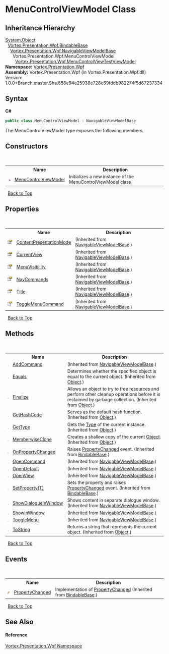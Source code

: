 # MenuControlViewModel Class
 


## Inheritance Hierarchy
<a href="https://docs.microsoft.com/dotnet/api/system.object" target="_blank">System.Object</a><br />&nbsp;&nbsp;<a href="T_Vortex_Presentation_Wpf_BindableBase.md">Vortex.Presentation.Wpf.BindableBase</a><br />&nbsp;&nbsp;&nbsp;&nbsp;<a href="T_Vortex_Presentation_Wpf_NavigableViewModelBase.md">Vortex.Presentation.Wpf.NavigableViewModelBase</a><br />&nbsp;&nbsp;&nbsp;&nbsp;&nbsp;&nbsp;Vortex.Presentation.Wpf.MenuControlViewModel<br />&nbsp;&nbsp;&nbsp;&nbsp;&nbsp;&nbsp;&nbsp;&nbsp;<a href="T_Vortex_Presentation_Wpf_MenuControlViewTestViewModel.md">Vortex.Presentation.Wpf.MenuControlViewTestViewModel</a><br />
**Namespace:**&nbsp;<a href="N_Vortex_Presentation_Wpf.md">Vortex.Presentation.Wpf</a><br />**Assembly:**&nbsp;Vortex.Presentation.Wpf (in Vortex.Presentation.Wpf.dll) Version: 1.0.0+Branch.master.Sha.658e94e25938e728e69fddb982274f5d67237334

## Syntax

**C#**<br />
``` C#
public class MenuControlViewModel : NavigableViewModelBase
```

The MenuControlViewModel type exposes the following members.


## Constructors
&nbsp;<table><tr><th></th><th>Name</th><th>Description</th></tr><tr><td>![Public method](media/pubmethod.gif "Public method")</td><td><a href="M_Vortex_Presentation_Wpf_MenuControlViewModel__ctor.md">MenuControlViewModel</a></td><td>
Initializes a new instance of the MenuControlViewModel class</td></tr></table>&nbsp;
<a href="#menucontrolviewmodel-class">Back to Top</a>

## Properties
&nbsp;<table><tr><th></th><th>Name</th><th>Description</th></tr><tr><td>![Public property](media/pubproperty.gif "Public property")</td><td><a href="P_Vortex_Presentation_Wpf_NavigableViewModelBase_ContentPresentationMode.md">ContentPresentationMode</a></td><td> (Inherited from <a href="T_Vortex_Presentation_Wpf_NavigableViewModelBase.md">NavigableViewModelBase</a>.)</td></tr><tr><td>![Public property](media/pubproperty.gif "Public property")</td><td><a href="P_Vortex_Presentation_Wpf_NavigableViewModelBase_CurrentView.md">CurrentView</a></td><td> (Inherited from <a href="T_Vortex_Presentation_Wpf_NavigableViewModelBase.md">NavigableViewModelBase</a>.)</td></tr><tr><td>![Public property](media/pubproperty.gif "Public property")</td><td><a href="P_Vortex_Presentation_Wpf_NavigableViewModelBase_MenuVisibility.md">MenuVisibility</a></td><td> (Inherited from <a href="T_Vortex_Presentation_Wpf_NavigableViewModelBase.md">NavigableViewModelBase</a>.)</td></tr><tr><td>![Public property](media/pubproperty.gif "Public property")</td><td><a href="P_Vortex_Presentation_Wpf_NavigableViewModelBase_NavCommands.md">NavCommands</a></td><td> (Inherited from <a href="T_Vortex_Presentation_Wpf_NavigableViewModelBase.md">NavigableViewModelBase</a>.)</td></tr><tr><td>![Public property](media/pubproperty.gif "Public property")</td><td><a href="P_Vortex_Presentation_Wpf_NavigableViewModelBase_Title.md">Title</a></td><td> (Inherited from <a href="T_Vortex_Presentation_Wpf_NavigableViewModelBase.md">NavigableViewModelBase</a>.)</td></tr><tr><td>![Public property](media/pubproperty.gif "Public property")</td><td><a href="P_Vortex_Presentation_Wpf_NavigableViewModelBase_ToggleMenuCommand.md">ToggleMenuCommand</a></td><td> (Inherited from <a href="T_Vortex_Presentation_Wpf_NavigableViewModelBase.md">NavigableViewModelBase</a>.)</td></tr></table>&nbsp;
<a href="#menucontrolviewmodel-class">Back to Top</a>

## Methods
&nbsp;<table><tr><th></th><th>Name</th><th>Description</th></tr><tr><td>![Public method](media/pubmethod.gif "Public method")</td><td><a href="M_Vortex_Presentation_Wpf_NavigableViewModelBase_AddCommand.md">AddCommand</a></td><td> (Inherited from <a href="T_Vortex_Presentation_Wpf_NavigableViewModelBase.md">NavigableViewModelBase</a>.)</td></tr><tr><td>![Public method](media/pubmethod.gif "Public method")</td><td><a href="https://docs.microsoft.com/dotnet/api/system.object.equals#System_Object_Equals_System_Object_" target="_blank">Equals</a></td><td>
Determines whether the specified object is equal to the current object.
 (Inherited from <a href="https://docs.microsoft.com/dotnet/api/system.object" target="_blank">Object</a>.)</td></tr><tr><td>![Protected method](media/protmethod.gif "Protected method")</td><td><a href="https://docs.microsoft.com/dotnet/api/system.object.finalize#System_Object_Finalize" target="_blank">Finalize</a></td><td>
Allows an object to try to free resources and perform other cleanup operations before it is reclaimed by garbage collection.
 (Inherited from <a href="https://docs.microsoft.com/dotnet/api/system.object" target="_blank">Object</a>.)</td></tr><tr><td>![Public method](media/pubmethod.gif "Public method")</td><td><a href="https://docs.microsoft.com/dotnet/api/system.object.gethashcode#System_Object_GetHashCode" target="_blank">GetHashCode</a></td><td>
Serves as the default hash function.
 (Inherited from <a href="https://docs.microsoft.com/dotnet/api/system.object" target="_blank">Object</a>.)</td></tr><tr><td>![Public method](media/pubmethod.gif "Public method")</td><td><a href="https://docs.microsoft.com/dotnet/api/system.object.gettype#System_Object_GetType" target="_blank">GetType</a></td><td>
Gets the <a href="https://docs.microsoft.com/dotnet/api/system.type" target="_blank">Type</a> of the current instance.
 (Inherited from <a href="https://docs.microsoft.com/dotnet/api/system.object" target="_blank">Object</a>.)</td></tr><tr><td>![Protected method](media/protmethod.gif "Protected method")</td><td><a href="https://docs.microsoft.com/dotnet/api/system.object.memberwiseclone#System_Object_MemberwiseClone" target="_blank">MemberwiseClone</a></td><td>
Creates a shallow copy of the current <a href="https://docs.microsoft.com/dotnet/api/system.object" target="_blank">Object</a>.
 (Inherited from <a href="https://docs.microsoft.com/dotnet/api/system.object" target="_blank">Object</a>.)</td></tr><tr><td>![Protected method](media/protmethod.gif "Protected method")</td><td><a href="M_Vortex_Presentation_Wpf_BindableBase_OnPropertyChanged.md">OnPropertyChanged</a></td><td>
Raises <a href="https://docs.microsoft.com/dotnet/api/system.componentmodel.inotifypropertychanged.propertychanged" target="_blank">PropertyChanged</a> event.
 (Inherited from <a href="T_Vortex_Presentation_Wpf_BindableBase.md">BindableBase</a>.)</td></tr><tr><td>![Public method](media/pubmethod.gif "Public method")</td><td><a href="M_Vortex_Presentation_Wpf_NavigableViewModelBase_OpenCommand.md">OpenCommand</a></td><td> (Inherited from <a href="T_Vortex_Presentation_Wpf_NavigableViewModelBase.md">NavigableViewModelBase</a>.)</td></tr><tr><td>![Public method](media/pubmethod.gif "Public method")</td><td><a href="M_Vortex_Presentation_Wpf_NavigableViewModelBase_OpenDefault.md">OpenDefault</a></td><td> (Inherited from <a href="T_Vortex_Presentation_Wpf_NavigableViewModelBase.md">NavigableViewModelBase</a>.)</td></tr><tr><td>![Public method](media/pubmethod.gif "Public method")</td><td><a href="M_Vortex_Presentation_Wpf_NavigableViewModelBase_OpenView.md">OpenView</a></td><td> (Inherited from <a href="T_Vortex_Presentation_Wpf_NavigableViewModelBase.md">NavigableViewModelBase</a>.)</td></tr><tr><td>![Protected method](media/protmethod.gif "Protected method")</td><td><a href="M_Vortex_Presentation_Wpf_BindableBase_SetProperty__1.md">SetProperty(T)</a></td><td>
Sets the property and raises <a href="https://docs.microsoft.com/dotnet/api/system.componentmodel.inotifypropertychanged.propertychanged" target="_blank">PropertyChanged</a> event.
 (Inherited from <a href="T_Vortex_Presentation_Wpf_BindableBase.md">BindableBase</a>.)</td></tr><tr><td>![Public method](media/pubmethod.gif "Public method")</td><td><a href="M_Vortex_Presentation_Wpf_NavigableViewModelBase_ShowDialogueInWindow.md">ShowDialogueInWindow</a></td><td>
Shows content in separate dialogue window.
 (Inherited from <a href="T_Vortex_Presentation_Wpf_NavigableViewModelBase.md">NavigableViewModelBase</a>.)</td></tr><tr><td>![Public method](media/pubmethod.gif "Public method")</td><td><a href="M_Vortex_Presentation_Wpf_NavigableViewModelBase_ShowInWindow.md">ShowInWindow</a></td><td> (Inherited from <a href="T_Vortex_Presentation_Wpf_NavigableViewModelBase.md">NavigableViewModelBase</a>.)</td></tr><tr><td>![Protected method](media/protmethod.gif "Protected method")</td><td><a href="M_Vortex_Presentation_Wpf_NavigableViewModelBase_ToggleMenu.md">ToggleMenu</a></td><td> (Inherited from <a href="T_Vortex_Presentation_Wpf_NavigableViewModelBase.md">NavigableViewModelBase</a>.)</td></tr><tr><td>![Public method](media/pubmethod.gif "Public method")</td><td><a href="https://docs.microsoft.com/dotnet/api/system.object.tostring#System_Object_ToString" target="_blank">ToString</a></td><td>
Returns a string that represents the current object.
 (Inherited from <a href="https://docs.microsoft.com/dotnet/api/system.object" target="_blank">Object</a>.)</td></tr></table>&nbsp;
<a href="#menucontrolviewmodel-class">Back to Top</a>

## Events
&nbsp;<table><tr><th></th><th>Name</th><th>Description</th></tr><tr><td>![Public event](media/pubevent.gif "Public event")</td><td><a href="E_Vortex_Presentation_Wpf_BindableBase_PropertyChanged.md">PropertyChanged</a></td><td>
Implementation of <a href="https://docs.microsoft.com/dotnet/api/system.componentmodel.inotifypropertychanged.propertychanged" target="_blank">PropertyChanged</a>
 (Inherited from <a href="T_Vortex_Presentation_Wpf_BindableBase.md">BindableBase</a>.)</td></tr></table>&nbsp;
<a href="#menucontrolviewmodel-class">Back to Top</a>

## See Also


#### Reference
<a href="N_Vortex_Presentation_Wpf.md">Vortex.Presentation.Wpf Namespace</a><br />